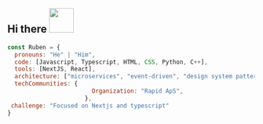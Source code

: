 ## Hi there <img src="https://media.giphy.com/media/mGcNjsfWAjY5AEZNw6/giphy.gif" width="50"></h2>
```javascript
const Ruben = {
  pronouns: "He" | "Him",
  code: [Javascript, Typescript, HTML, CSS, Python, C++],
  tools: [NextJS, React],
  architecture: ["microservices", "event-driven", "design system pattern"],
  techCommunities: {
                        Organization: "Rapid ApS",
                      },
 challenge: "Focused on Nextjs and typescript"
}
```
<!--
**RubenGullborg/RubenGullborg** is a ✨ _special_ ✨ repository because its `README.md` (this file) appears on your GitHub profile.

Here are some ideas to get you started:

- 🔭 I’m currently working on ...
- 🌱 I’m currently learning ...
- 👯 I’m looking to collaborate on ...
- 🤔 I’m looking for help with ...
- 💬 Ask me about ...
- 📫 How to reach me: ...
- 😄 Pronouns: ...
- ⚡ Fun fact: ...
-->
